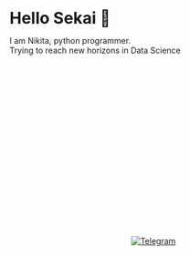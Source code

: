 <div class="u-clearfix u-sheet u-block-1690-2" style="min-height: 400px"><h1 class="u-text u-text-default u-block-control u-align-center u-block-1690-3" data-block="15" style="margin: 0px auto;" data-block-type="Text">Hello Sekai 💮</h1><p class="u-text u-text-default u-align-center u-block-control u-block-1690-4" data-block="16" style="margin-left: auto; margin-right: auto; margin-bottom: 60px;" data-block-type="Text">I am Nikita, python programmer.<br>Trying to reach new horizons in Data Science ​</p></div>

<div id="Socials" align="center">
<a href="https://t.me/Neas1231">
  <img src="https://img.shields.io/badge/Telegram-blue?style=for-the-badge&logo=Telegram" alt="Telegram"/>
</a>
</div>
<!--
**Neas1231/Neas1231** is a ✨ _special_ ✨ repository because its `README.md` (this file) appears on your GitHub profile.

Here are some ideas to get you started:

- 🔭 I’m currently working on ...
- 🌱 I’m currently learning ...
- 👯 I’m looking to collaborate on ...
- 🤔 I’m looking for help with ...
- 💬 Ask me about ...
- 📫 How to reach me: ...
- 😄 Pronouns: ...
- ⚡ Fun fact: ...
-->
